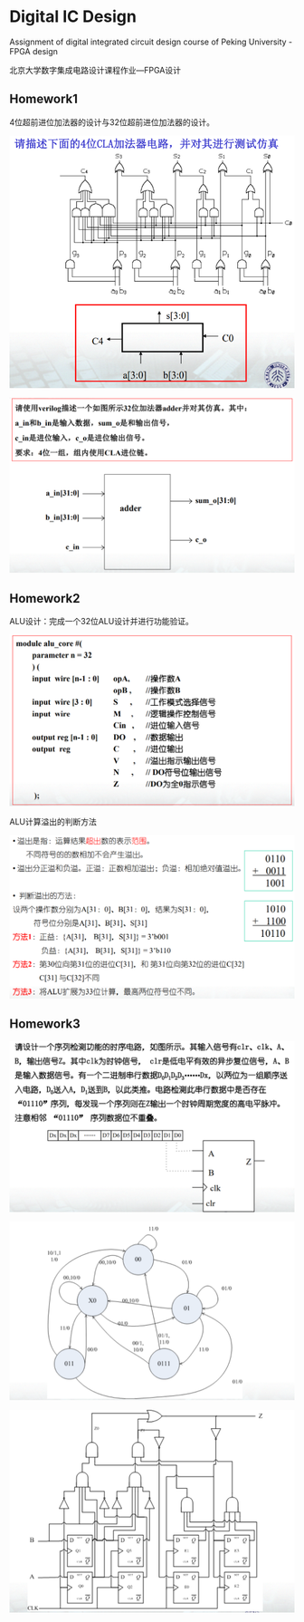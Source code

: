# Digital IC Design

Assignment of digital integrated circuit design course of Peking University - FPGA design

北京大学数字集成电路设计课程作业—FPGA设计

## Homework1

4位超前进位加法器的设计与32位超前进位加法器的设计。

![](0.Images/hw1-1.png)

![](0.Images/hw1-2.png)

## Homework2

ALU设计：完成一个32位ALU设计并进行功能验证。

![](0.Images/hw2-1.png)

ALU计算溢出的判断方法

![](0.Images/hw2-2.png)

## Homework3

![](0.Images/hw3-1.png)

![](0.Images/hw3-2.png)

![](0.Images/hw3-3.png)

